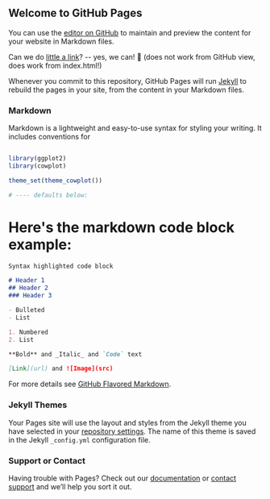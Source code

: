 ## Welcome to GitHub Pages

You can use the [editor on GitHub](https://github.com/dr-gwen/twitch/edit/main/README.md) to maintain and preview the content for your website in Markdown files.

Can we do [little a link](test.html)? -- yes, we can! 🤯 (does not work from GitHub view, does work from index.html!)

Whenever you commit to this repository, GitHub Pages will run [Jekyll](https://jekyllrb.com/) to rebuild the pages in your site, from the content in your Markdown files.

### Markdown

Markdown is a lightweight and easy-to-use syntax for styling your writing. It includes conventions for

```r

library(ggplot2)
library(cowplot)

theme_set(theme_cowplot())

# ---- defaults below:
```
# Here's the markdown code block example:
```markdown
Syntax highlighted code block

# Header 1
## Header 2
### Header 3

- Bulleted
- List

1. Numbered
2. List

**Bold** and _Italic_ and `Code` text

[Link](url) and ![Image](src)
```

For more details see [GitHub Flavored Markdown](https://guides.github.com/features/mastering-markdown/).

### Jekyll Themes

Your Pages site will use the layout and styles from the Jekyll theme you have selected in your [repository settings](https://github.com/dr-gwen/twitch/settings/pages). The name of this theme is saved in the Jekyll `_config.yml` configuration file.

### Support or Contact

Having trouble with Pages? Check out our [documentation](https://docs.github.com/categories/github-pages-basics/) or [contact support](https://support.github.com/contact) and we’ll help you sort it out.
